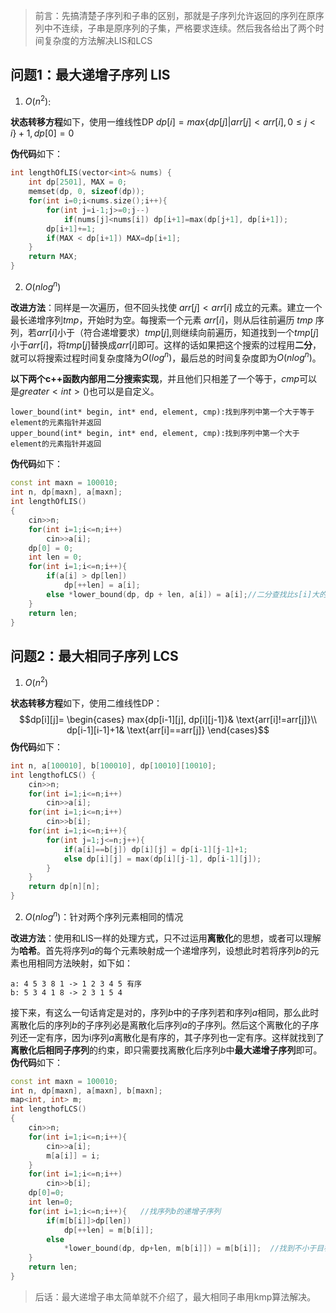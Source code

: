 >前言：先搞清楚子序列和子串的区别，那就是子序列允许返回的序列在原序列中不连续，子串是原序列的子集，严格要求连续。然后我各给出了两个时间复杂度的方法解决LIS和LCS
## 问题1：最大递增子序列 LIS
1. $O(n^2)$: 

**状态转移方程**如下，使用一维线性DP
$dp[i]=max\{dp[j]|arr[j]<arr[i], 0\le j <i\}+1 , dp[0]=0$ 

**伪代码**如下：
```cpp
int lengthOfLIS(vector<int>& nums) {
    int dp[2501], MAX = 0;
    memset(dp, 0, sizeof(dp));
    for(int i=0;i<nums.size();i++){
        for(int j=i-1;j>=0;j--)
            if(nums[j]<nums[i]) dp[i+1]=max(dp[j+1], dp[i+1]);
        dp[i+1]+=1;
        if(MAX < dp[i+1]) MAX=dp[i+1];
    }
    return MAX;
}
```
2. $O(nlog^n)$

**改进方法**：同样是一次遍历，但不回头找使 $arr[j]<arr[i]$ 成立的元素。建立一个最长递增序列$tmp$，开始时为空。每搜索一个元素 $arr[i]$，则从后往前遍历 $tmp$ 序列，若$arr[i]$小于（符合递增要求）$tmp[j]$,则继续向前遍历，知道找到一个$tmp[j]$小于$arr[i]$，将$tmp[j]$替换成$arr[i]$即可。这样的话如果把这个搜索的过程用**二分**，就可以将搜索过程时间复杂度降为$O(log^n)$，最后总的时间复杂度即为$O(nlog^n)$。

**以下两个c++函数内部用二分搜索实现**，并且他们只相差了一个等于，$cmp$可以是$greater<int>()$也可以是自定义。
```
lower_bound(int* begin, int* end, element, cmp):找到序列中第一个大于等于element的元素指针并返回
upper_bound(int* begin, int* end, element, cmp):找到序列中第一个大于element的元素指针并返回
```
**伪代码**如下：
```cpp
const int maxn = 100010;
int n, dp[maxn], a[maxn];
int lengthOfLIS()
{
    cin>>n;
    for(int i=1;i<=n;i++)
        cin>>a[i];
    dp[0] = 0;
    int len = 0;
    for(int i=1;i<=n;i++){
        if(a[i] > dp[len])
            dp[++len] = a[i];
        else *lower_bound(dp, dp + len, a[i]) = a[i];//二分查找比s[i]大的第一个数并替换
    }
    return len;
}
```
## 问题2：最大相同子序列 LCS 
1. $O(n^2)$

**状态转移方程**如下，使用二维线性DP：
$$dp[i][j]=
\begin{cases}
max{dp[i-1][j], dp[i][j-1]}& \text{arr[i]!=arr[j]}\\
dp[i-1][i-1]+1& \text{arr[i]==arr[j]}
\end{cases}$$
**伪代码**如下：
```cpp
int n, a[100010], b[100010], dp[10010][10010];
int lengthofLCS() {
    cin>>n;
    for(int i=1;i<=n;i++)
        cin>>a[i];
    for(int i=1;i<=n;i++)
        cin>>b[i];
    for(int i=1;i<=n;i++){
        for(int j=1;j<=n;j++){
            if(a[i]==b[j]) dp[i][j] = dp[i-1][j-1]+1;
            else dp[i][j] = max(dp[i][j-1], dp[i-1][j]);
        }
    }
    return dp[n][n];
}
```
2. $O(nlog^n)$：针对两个序列元素相同的情况

**改进方法**：使用和LIS一样的处理方式，只不过运用**离散化**的思想，或者可以理解为**哈希**。首先将序列$a$的每个元素映射成一个递增序列，设想此时若将序列$b$的元素也用相同方法映射，如下如：
```
a: 4 5 3 8 1 -> 1 2 3 4 5 有序
b: 5 3 4 1 8 -> 2 3 1 5 4
```
接下来，有这么一句话肯定是对的，序列$b$中的子序列若和序列$a$相同，那么此时离散化后的序列$b$的子序列必是离散化后序列$a$的子序列。然后这个离散化的子序列还一定有序，因为i序列$a$离散化是有序的，其子序列也一定有序。这样就找到了**离散化后相同子序列**的约束，即只需要找离散化后序列$b$中**最大递增子序列**即可。
**伪代码**如下：
```cpp
const int maxn = 100010;
int n, dp[maxn], a[maxn], b[maxn];
map<int, int> m;
int lengthofLCS()
{
    cin>>n;
    for(int i=1;i<=n;i++){
        cin>>a[i];
        m[a[i]] = i;
    }
    for(int i=1;i<=n;i++)
        cin>>b[i];  
    dp[0]=0;
    int len=0; 
    for(int i=1;i<=n;i++){   //找序列b的递增子序列
        if(m[b[i]]>dp[len])
            dp[++len] = m[b[i]];
        else
            *lower_bound(dp, dp+len, m[b[i]]) = m[b[i]];  //找到不小于目标值的第一个元素
    }
    return len;
}
```
>后话：最大递增子串太简单就不介绍了，最大相同子串用kmp算法解决。